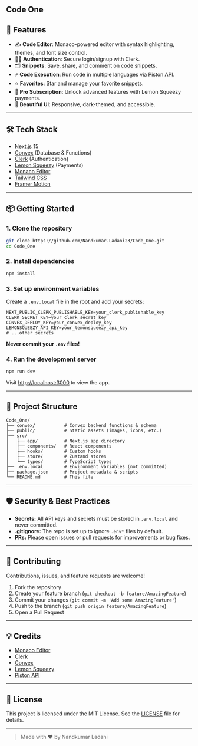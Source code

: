 ## Code One



## 🚀 Features

- ✍️ **Code Editor**: Monaco-powered editor with syntax highlighting, themes, and font size control.
- 🧑‍💻 **Authentication**: Secure login/signup with Clerk.
- 🗂️ **Snippets**: Save, share, and comment on code snippets.
- ⚡ **Code Execution**: Run code in multiple languages via Piston API.
- ⭐ **Favorites**: Star and manage your favorite snippets.
- 💎 **Pro Subscription**: Unlock advanced features with Lemon Squeezy payments.
- 🌙 **Beautiful UI**: Responsive, dark-themed, and accessible.

---

## 🛠️ Tech Stack

- [Next.js 15](https://nextjs.org/)
- [Convex](https://convex.dev/) (Database & Functions)
- [Clerk](https://clerk.com/) (Authentication)
- [Lemon Squeezy](https://www.lemonsqueezy.com/) (Payments)
- [Monaco Editor](https://microsoft.github.io/monaco-editor/)
- [Tailwind CSS](https://tailwindcss.com/)
- [Framer Motion](https://www.framer.com/motion/)

---

## 📦 Getting Started

### 1. Clone the repository
```bash
git clone https://github.com/Nandkumar-Ladani23/Code_One.git
cd Code_One
```

### 2. Install dependencies
```bash
npm install
```

### 3. Set up environment variables
Create a `.env.local` file in the root and add your secrets:
```env
NEXT_PUBLIC_CLERK_PUBLISHABLE_KEY=your_clerk_publishable_key
CLERK_SECRET_KEY=your_clerk_secret_key
CONVEX_DEPLOY_KEY=your_convex_deploy_key
LEMONSQUEEZY_API_KEY=your_lemonsqueezy_api_key
# ...other secrets
```
**Never commit your `.env` files!**

### 4. Run the development server
```bash
npm run dev
```
Visit [http://localhost:3000](http://localhost:3000) to view the app.

---

## 📝 Project Structure

```
Code_One/
├── convex/           # Convex backend functions & schema
├── public/           # Static assets (images, icons, etc.)
├── src/
│   ├── app/          # Next.js app directory
│   ├── components/   # React components
│   ├── hooks/        # Custom hooks
│   ├── store/        # Zustand stores
│   └── types/        # TypeScript types
├── .env.local        # Environment variables (not committed)
├── package.json      # Project metadata & scripts
└── README.md         # This file
```

---

## 🛡️ Security & Best Practices
- **Secrets:** All API keys and secrets must be stored in `.env.local` and never committed.
- **.gitignore:** The repo is set up to ignore `.env*` files by default.
- **PRs:** Please open issues or pull requests for improvements or bug fixes.

---

## 🤝 Contributing

Contributions, issues, and feature requests are welcome!

1. Fork the repository
2. Create your feature branch (`git checkout -b feature/AmazingFeature`)
3. Commit your changes (`git commit -m 'Add some AmazingFeature'`)
4. Push to the branch (`git push origin feature/AmazingFeature`)
5. Open a Pull Request

---

## 💡 Credits
- [Monaco Editor](https://microsoft.github.io/monaco-editor/)
- [Clerk](https://clerk.com/)
- [Convex](https://convex.dev/)
- [Lemon Squeezy](https://www.lemonsqueezy.com/)
- [Piston API](https://github.com/engineer-man/piston)

---

## 📄 License

This project is licensed under the MIT License. See the [LICENSE](LICENSE) file for details.

---

> Made with ❤️ by Nandkumar Ladani
